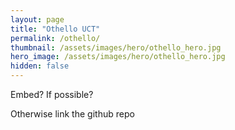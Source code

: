 ```yaml
---
layout: page
title: "Othello UCT"
permalink: /othello/
thumbnail: /assets/images/hero/othello_hero.jpg
hero_image: /assets/images/hero/othello_hero.jpg
hidden: false
---
```


Embed? If possible?

Otherwise link the github repo
